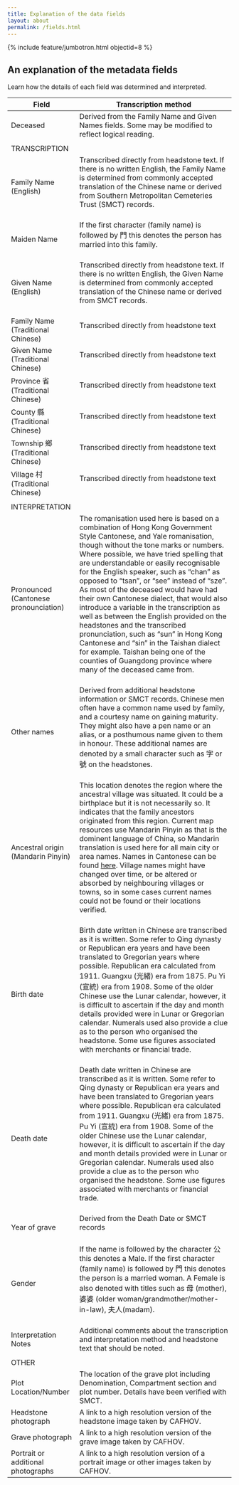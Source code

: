 ```yaml
---
title: Explanation of the data fields
layout: about
permalink: /fields.html
---
```


{% include feature/jumbotron.html objectid=8 %}

## An explanation of the metadata fields

Learn how the details of each field was determined and interpreted.

| Field  | Transcription method |
| ------------- | ------------- |
| Deceased  | Derived from the Family Name and Given Names fields. Some may be modified to reflect logical reading. |
| | |
| TRANSCRIPTION |  |
| Family Name (English)  | Transcribed directly from headstone text. If there is no written English, the Family Name is determined from commonly accepted translation of the Chinese name or derived from Southern Metropolitan Cemeteries Trust (SMCT) records.<br><br> |
| Maiden Name  | If the first character (family name) is followed by 門 this denotes the person has married into this family.<br><br>  |
| Given Name (English)  | Transcribed directly from headstone text. If there is no written English, the Given Name is determined from commonly accepted translation of the Chinese name or derived from SMCT records.<br><br>  |
| Family Name (Traditional Chinese) | Transcribed directly from headstone text<br><br> |
| Given Name (Traditional Chinese)  | Transcribed directly from headstone text<br><br>  |
| Province 省 (Traditional Chinese)  |  Transcribed directly from headstone text<br><br> |
| County 縣 (Traditional Chinese)  |  Transcribed directly from headstone text<br><br> |
| Township 鄉 (Traditional Chinese)  |  Transcribed directly from headstone text<br><br> |
| Village 村 (Traditional Chinese)  |  Transcribed directly from headstone text<br><br> |
| | |
| INTERPRETATION  |   |
| Pronounced (Cantonese pronounciation)  | The romanisation used here is based on a combination of Hong Kong Government Style Cantonese, and Yale romanisation, though without the tone marks or numbers. Where possible, we have tried spelling that are understandable or easily recognisable for the English speaker, such as “chan” as opposed to “tsan”, or “see” instead of “sze”. As most of the deceased would have had their own Cantonese dialect, that would also introduce a variable in the transcription as well as between the English provided on the headstones and the transcribed pronunciation, such as “sun” in Hong Kong Cantonese and “sin” in the Taishan dialect for example. Taishan being one of the counties of Guangdong province where many of the deceased came from.<br><br>  |
| Other names  | Derived from additional headstone information or SMCT records. Chinese men often have a common name used by family, and a courtesy name on gaining maturity. They might also have a pen name or an alias, or a posthumous name given to them in honour. These additional names are denoted by a small character such as 字 or 號 on the headstones.<br><br>  |
| Ancestral origin (Mandarin Pinyin)  | This location denotes the region where the ancestral village was situated. It could be a birthplace but it is not necessarily so.  It indicates that the family ancestors originated from this region. Current map resources use Mandarin Pinyin as that is the dominent language of China, so Mandarin translation is used here for all main city or area names. Names in Cantonese can be found [here](https://cafhov.github.io/chinesegraves/headstone.html). Village names might have changed over time, or be altered or absorbed by neighbouring villages or towns, so in some cases current names could not be found or their locations verified.<br><br>  |
| Birth date  | Birth date written in Chinese are transcribed as it is written. Some refer to Qing dynasty or Republican era years and have been translated to Gregorian years where possible. Republican era calculated from 1911. Guangxu (光緒) era from 1875. Pu Yi (宣統) era from 1908. Some of the older Chinese use the Lunar calendar, however, it is difficult to ascertain if the day and month details provided were in Lunar or Gregorian calendar. Numerals used also provide a clue as to the person who organised the headstone. Some use figures associated with merchants or financial trade.<br><br>  |
| Death date  | Death date written in Chinese are transcribed as it is written. Some refer to Qing dynasty or Republican era years and have been translated to Gregorian years where possible. Republican era calculated from 1911. Guangxu (光緒) era from 1875. Pu Yi (宣統) era from 1908. Some of the older Chinese use the Lunar calendar, however, it is difficult to ascertain if the day and month details provided were in Lunar or Gregorian calendar. Numerals used also provide a clue as to the person who organised the headstone. Some use figures associated with merchants or financial trade.<br><br>  |
| Year of grave  | Derived from the Death Date or SMCT records<br><br>  |
| Gender  | If the name is followed by the character 公 this denotes a Male. If the first character (family name) is followed by 門 this denotes the person is a married woman. A Female is also denoted with titles such as 母 (mother), 婆婆 (older woman/grandmother/mother-in-law), 夫人(madam).<br><br>  |
| Interpretation Notes  | Additional comments about the transcription and interpretation method and headstone text that should be noted.  |
| | |
| OTHER  |   |
| Plot Location/Number  | The location of the grave plot including Denomination, Compartment section and plot number. Details have been verified with SMCT. |
| Headstone photograph  | A link to a high resolution version of the headstone image taken by CAFHOV. |
| Grave photograph  | A link to a high resolution version of the grave image taken by CAFHOV. |
| Portrait or additional photographs  | A link to a high resolution version of a portrait image or other images taken by CAFHOV. |
